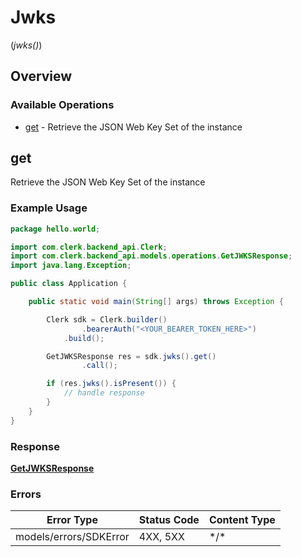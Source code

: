 # Jwks
(*jwks()*)

## Overview

### Available Operations

* [get](#get) - Retrieve the JSON Web Key Set of the instance

## get

Retrieve the JSON Web Key Set of the instance

### Example Usage

```java
package hello.world;

import com.clerk.backend_api.Clerk;
import com.clerk.backend_api.models.operations.GetJWKSResponse;
import java.lang.Exception;

public class Application {

    public static void main(String[] args) throws Exception {

        Clerk sdk = Clerk.builder()
                .bearerAuth("<YOUR_BEARER_TOKEN_HERE>")
            .build();

        GetJWKSResponse res = sdk.jwks().get()
                .call();

        if (res.jwks().isPresent()) {
            // handle response
        }
    }
}
```

### Response

**[GetJWKSResponse](../../models/operations/GetJWKSResponse.md)**

### Errors

| Error Type             | Status Code            | Content Type           |
| ---------------------- | ---------------------- | ---------------------- |
| models/errors/SDKError | 4XX, 5XX               | \*/\*                  |